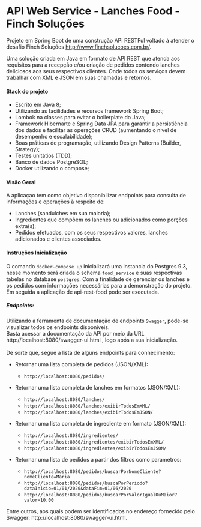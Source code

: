 # API Web Service - Lanches Food - Finch Soluções
  Projeto em Spring Boot de uma construção API RESTFul voltado à atender o desafio Finch Soluções <link>http://www.finchsolucoes.com.br/.
   
  Uma solução criada em Java em formato de API REST que atenda aos requisitos para a recepção e/ou criação de pedidos contendo lanches deliciosos aos seus respectivos clientes. Onde todos os serviços devem trabalhar com XML e JSON em suas chamadas e retornos.

 #### Stack do projeto
  - Escrito em Java 8;
  - Utilizando as facilidades e recursos framework Spring Boot;
  - Lombok na classes para evitar o boilerplate do Java;
  - Framework Hibernarte e Spring Data JPA para garantir a persistiência dos dados e facilitar as operações CRUD (aumentando o nivel de desempenho e escalabilidade);
  - Boas práticas de programação, utilizando Design Patterns (Builder, Strategy);
  - Testes unitátios (TDD);
  - Banco de dados PostgreSQL;
  - Docker utilizando o compose;
  
  #### Visão Geral
  
  A aplicaçao tem como objetivo disponibilizar endpoints para consulta de informações e operações à respeito de:
  - Lanches (sanduíches em sua maioria);
  - Ingredientes que compõem os lanches ou adicionados como porções extra(s);
  - Pedidos efetuados, com os seus respectivos valores, lanches adicionados e clientes associados. 
  
  #### Instruções Inicialização
  
 O comando ```docker-compose up``` inicializará uma instancia do Postgres 9.3, nesse momento será criada o schema ```food_service``` e suas respectivas tabelas no database ```postgres```. 
 Com a finalidade de gerenciar os lanches e os pedidos com informações necessárias para a demonstração do projeto. <br> Em seguida a aplicação de api-rest-food pode ser executada.
  
  ##### Endpoints: 
  
  Utilizando a ferramenta de documentação de endpoints ```Swagger```, pode-se visualizar todos os endpoints disponíveis.<br>
  Basta acessar a documentação da API por meio da URL <link>http://localhost:8080/swagger-ui.html , logo após a sua inicialização. <br><br> 
  De sorte que, segue a lista de alguns endpoints para conhecimento: 
  
  - Retornar uma lista completa de pedidos (JSON/XML):
    - `http://localhost:8080/pedidos/`

 - Retornar uma lista completa de lanches em formatos (JSON/XML):
   - `http://localhost:8080/lanches/`
   - `http://localhost:8080/lanches/exibirTodosEmXML/`
   - `http://localhost:8080/lanches/exibirTodosEmJSON/`
   
 - Retornar uma lista completa de ingrediente em formato (JSON/XML):
   - `http://localhost:8080/ingredientes/`
   - `http://localhost:8080/ingredientes/exibirTodosEmXML/`
   - `http://localhost:8080/ingredientes/exibirTodosEmJSON/`
   
 - Retornar uma lista de pedidos a partir dos filtros como parametros:   
     - `http://localhost:8080/pedidos/buscarPorNomeCliente?nomeCliente=Maria`
     - `http://localhost:8080/pedidos/buscaPorPeriodo?dataInicio=01/01/2020&dataFim=01/06/2020`
     - `http://localhost:8080/pedidos/buscarPorValorIgualOuMaior?valor=10.00`
     
 Entre outros, aos quais podem ser identificados no endereço fornecido pelo Swagger: <link>http://localhost:8080/swagger-ui.html.